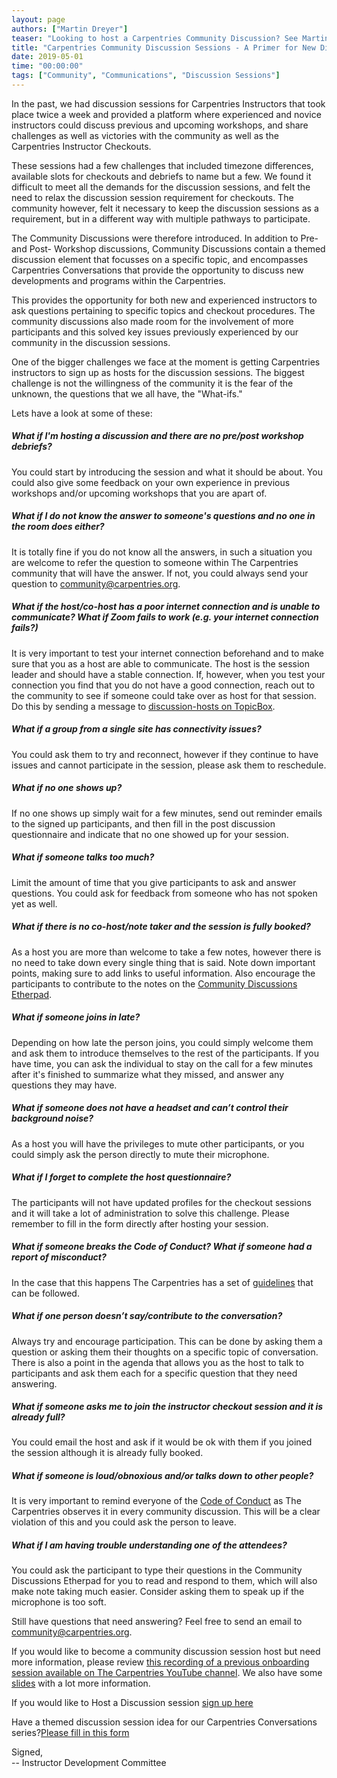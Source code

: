 ```yaml
---
layout: page
authors: ["Martin Dreyer"]
teaser: "Looking to host a Carpentries Community Discussion? See Martin Dreyer's pointers"
title: "Carpentries Community Discussion Sessions - A Primer for New Discussion Hosts "
date: 2019-05-01
time: "00:00:00"
tags: ["Community", "Communications", "Discussion Sessions"]
---
```


In the past, we had discussion sessions for Carpentries Instructors that took place twice a week and provided a platform where experienced and novice instructors could discuss previous and upcoming workshops, and share challenges as well as victories with the community as well as the Carpentries Instructor Checkouts.

These sessions had a few challenges that included timezone differences, available slots for checkouts and debriefs to name but a few. We  found it difficult to meet all the demands for the discussion sessions, and felt the need to relax the discussion session requirement for checkouts. The community however, felt it necessary to keep the discussion sessions as a requirement, but in a different way with multiple pathways to participate.

The Community Discussions were therefore introduced. In addition to Pre- and Post- Workshop discussions, Community Discussions contain a  themed discussion element that focusses on a specific topic, and encompasses Carpentries Conversations that provide the opportunity to discuss new developments and programs within the Carpentries.

This provides the opportunity for both new and experienced instructors to ask questions pertaining to specific topics and checkout procedures. The community discussions also made room for the involvement of more participants and this solved key issues previously experienced by our community in the discussion sessions.

One of the bigger challenges we face at the moment is getting Carpentries instructors to sign up as hosts for the discussion sessions. The biggest challenge is not the willingness of the community it is the fear of the unknown, the questions that we all have, the "What-ifs."

Lets have a look at some of these:

##### What if I'm hosting a discussion and there are no pre/post workshop debriefs? 

You could start by introducing the session and what it should be about. You could also give some feedback on your own experience in previous workshops and/or upcoming workshops that you are apart of.

##### What if I do not know the answer to someone's questions and no one in the room does either? 

It is totally fine if you do not know all the answers, in such a situation you are welcome to refer the question to someone within The Carpentries community that will have the answer. If not, you could always send your question to [community@carpentries.org](mailto:community@carpentries.org).

##### What if the host/co-host has a poor internet connection and is unable to communicate? What if Zoom fails to work (e.g. your internet connection fails?)

It is very important to test your internet connection beforehand and to make sure that you as a host are able to communicate. The host is the session leader and should have a stable connection. If, however, when you test your connection you find that you do not have a good connection, reach out to the community to see if someone could take over as host for that session. Do this by sending a message to [discussion-hosts on TopicBox](https://carpentries.topicbox.com/groups/discussion-hosts).

##### What if a group from a single site has connectivity issues?

You could ask them to try and reconnect, however if they continue to have issues and cannot participate in the session, please ask them to reschedule.

##### What if no one shows up?

If no one shows up simply wait for a few minutes, send out reminder emails to the signed up participants, and then fill in the post discussion questionnaire and indicate that no one showed up for your session.

##### What if someone talks too much?

Limit the amount of time that you give participants to ask and answer questions. You could ask for feedback from someone who has not spoken yet as well.

##### What if there is no co-host/note taker and the session is fully booked? 

As a host you are more than welcome to take a few notes, however there is no need to take down every single thing that is said. Note down important points, making sure to add links to useful information. Also encourage the participants to contribute to the notes on the [Community Discussions Etherpad](https://pad.carpentries.org/community-discussions).

##### What if someone joins in late? 

Depending on how late the person joins, you could simply welcome them and ask them to introduce themselves to the rest of the participants. If you have time, you can ask the individual to stay on the call for a few minutes after it's finished to summarize what they missed, and answer any questions they may have.

##### What if someone does not have a headset and can’t control their background noise?

As a host you will have the privileges to mute other participants, or you could simply ask the person directly to mute their microphone.

##### What if I forget to complete the host questionnaire? 

The participants will not have updated profiles for the checkout sessions and it will take a lot of administration to solve this challenge. Please remember to fill in the form directly after hosting your session.

##### What if someone breaks the Code of Conduct? What if someone had a report of misconduct?

In the case that this happens The Carpentries has a set of [guidelines](https://docs.carpentries.org/topic_folders/policies/incident-response.html) that can be followed.

##### What if one person doesn’t say/contribute to the conversation?

Always try and encourage participation. This can be done by asking them a question or asking them their thoughts on a specific topic of conversation. There is also a point in the agenda that allows you as the host to talk to participants and ask them each for a specific question that they need answering.

##### What if someone asks me to join the instructor checkout session and it is already full?

You could email the host and ask if it would be ok with them if you joined the session although it is already fully booked.

##### What if someone is loud/obnoxious and/or talks down to other people?

It is very important to remind everyone of the [Code of Conduct](https://docs.carpentries.org/topic_folders/policies/index_coc.html) as The Carpentries observes it in every community discussion. This will be a clear violation of this and you could ask the person to leave.

##### What if I am having trouble understanding one of the attendees?

You could ask the participant to type their questions in the Community Discussions Etherpad for you to read and respond to them, which will also make note taking much easier. Consider asking them to speak up if the microphone is too soft.

Still have questions that need answering? Feel free to send an email to [community@carpentries.org](mailto:community@carpentries.org).

If you would like to become a community discussion session host but need more information, please review [this recording of a previous onboarding session available on The Carpentries YouTube channel](https://www.youtube.com/watch?v=4hP5kBmNdYM&feature=youtu.be). We also have some [slides](https://docs.google.com/presentation/d/11pm8NeYr5YwaW3AS5-cI4NLYebyDi_qTYQwL8V4M61M/edit#slide=id.g4ba42962ac_13_1) with a lot more information.

If you would like to Host a Discussion session [sign up here](https://pad.carpentries.org/community-discussions)

Have a themed discussion session idea for our Carpentries Conversations series?[Please fill in this form](https://docs.google.com/forms/d/e/1FAIpQLSen9_axxQ3_0FN5HjL7cyot9RzTdIGpOU16Wr1eatZblsfU7w/viewform)

Signed,  
-- Instructor Development Committee
